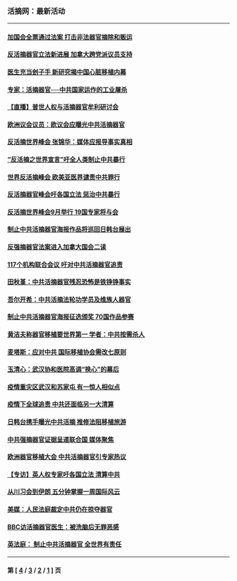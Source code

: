 ### 活摘网：最新活动
---
#### [加国会全票通过法案 打击非法器官摘除和贩运](../../pages/nf5883/n13884924.md?12270430) 
#### [反活摘器官立法新进展 加拿大跨党派议员支持](../../pages/nf5883/n13876061.md?12270430) 
#### [医生充当刽子手 新研究揭中国心脏移植内幕](../../pages/nf5883/n13772291.md?12270430) 
#### [专家：活摘器官──中共国家运作的工业屠杀](../../pages/nf5883/n13761178.md?12270430) 
#### [【直播】普世人权与活摘器官牟利研讨会](../../pages/nf5883/n13425146.md?12270430) 
#### [欧洲议会议员：欧议会应曝光中共活摘器官](../../pages/nf5883/n13336571.md?12270430) 
#### [反活摘世界峰会 张锦华：媒体应报导事实真相](../../pages/nf5883/n13278502.md?12270430) 
#### [“反活摘之世界宣言”吁全人类制止中共暴行](../../pages/nf5883/n13259730.md?12270430) 
#### [世界反活摘峰会 欧美亚医界谴责中共罪行](../../pages/nf5883/n13253550.md?12270430) 
#### [反活摘器官峰会吁各国立法 惩治中共暴行](../../pages/nf5883/n13245052.md?12270430) 
#### [反活摘世界峰会9月举行 19国专家将与会](../../pages/nf5883/n13201492.md?12270430) 
#### [制止中共活摘器官海报作品将巡回日韩台展出](../../pages/nf5883/n13177791.md?12270430) 
#### [反强摘器官法案进入加拿大国会二读](../../pages/nf5883/n13033450.md?12270430) 
#### [117个机构联合会议 吁对中共活摘器官追责](../../pages/nf5883/n12775087.md?12270430) 
#### [田秋堇：中共活摘器官残忍恐怖是铁铮铮事实](../../pages/nf5883/n12702148.md?12270430) 
#### [吾尔开希：中共活摘法轮功学员及维族人器官](../../pages/nf5883/n12693197.md?12270430) 
#### [制止中共活摘器官海报征选颁奖 70国作品参赛](../../pages/nf5883/n12692050.md?12270430) 
#### [黄洁夫称器官移植要世界第一 学者：中共按需杀人](../../pages/nf5883/n12572329.md?12270430) 
#### [麦塔斯：应对中共 国际移植协会需改七原则](../../pages/nf5883/n12514711.md?12270430) 
#### [玉清心：武汉协和医院高调“换心”的幕后](../../pages/nf5883/n12298730.md?12270430) 
#### [疫情重灾区武汉和苏家屯 有一惊人相似点](../../pages/nf5883/n12150824.md?12270430) 
#### [疫情下全球追责 中共还面临另一大清算](../../pages/nf5883/n12070397.md?12270430) 
#### [日韩台携手曝光中共活摘 推修法阻移植旅游](../../pages/nf5883/n11712046.md?12270430) 
#### [中共强摘器官证据呈递联合国 媒体聚焦](../../pages/nf5883/n11546426.md?12270430) 
#### [欧洲器官移植大会 中共活摘器官引专家热议](../../pages/nf5883/n11539095.md?12270430) 
#### [【专访】英人权专家吁各国立法 清算中共](../../pages/nf5883/n11367315.md?12270430) 
#### [从川习会到伊朗 五分钟掌握一周国际风云](../../pages/nf5883/n11338520.md?12270430) 
#### [美媒：人民法庭裁定中共仍在掠夺器官](../../pages/nf5883/n11334897.md?12270430) 
#### [BBC访活摘器官医生：被洗脑后无罪恶感](../../pages/nf5883/n11335935.md?12270430) 
#### [英法庭： 制止中共活摘器官 全世界有责任](../../pages/nf5883/n11330691.md?12270430) 

---
#### 第 [ [4](./4.md?12270430) / [3](./3.md?12270430) / [2](./2.md?12270430) / [1](./1.md?12270430) ] 页
